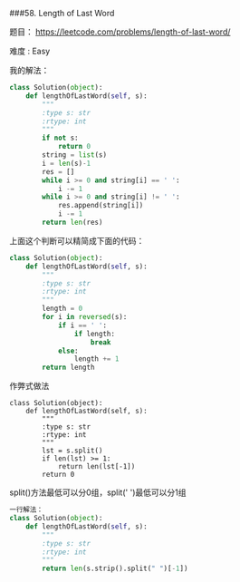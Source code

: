 ###58. Length of Last Word

题目： 
<https://leetcode.com/problems/length-of-last-word/>


难度 : Easy

我的解法：
```python
class Solution(object):
    def lengthOfLastWord(self, s):
        """
        :type s: str
        :rtype: int
        """
        if not s:
            return 0
        string = list(s)
        i = len(s)-1
        res = []
        while i >= 0 and string[i] == ' ':
            i -= 1
        while i >= 0 and string[i] != ' ':
            res.append(string[i])
            i -= 1
        return len(res)
```
上面这个判断可以精简成下面的代码：
```python
class Solution(object):
    def lengthOfLastWord(self, s):
        """
        :type s: str
        :rtype: int
        """
        length = 0
        for i in reversed(s):
            if i == ' ':
                if length:
                    break
            else:
                length += 1
        return length
```
作弊式做法

```
class Solution(object):
    def lengthOfLastWord(self, s):
        """
        :type s: str
        :rtype: int
        """
        lst = s.split()
        if len(lst) >= 1:
        	return len(lst[-1])
        return 0
```
split()方法最低可以分0组，split(' ')最低可以分1组
```python
一行解法：
class Solution(object):
    def lengthOfLastWord(self, s):
        """
        :type s: str
        :rtype: int
        """
        return len(s.strip().split(" ")[-1])
```
